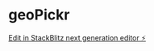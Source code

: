 # geoPickr

[Edit in StackBlitz next generation editor ⚡️](https://stackblitz.com/~/github.com/cultureDesSauvages/geoPickr)